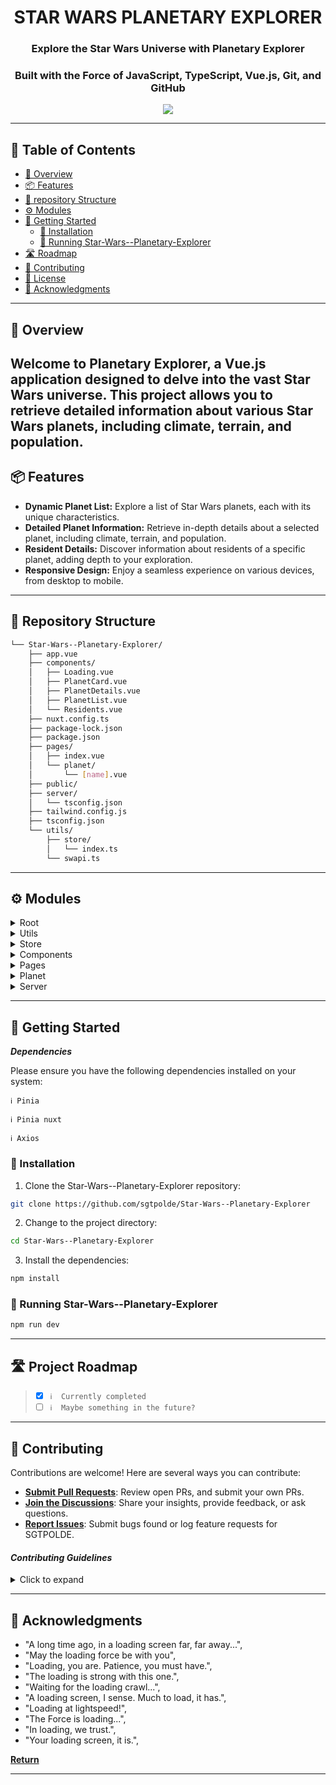 <!---->

<div align="center">
    <h1>STAR WARS PLANETARY EXPLORER</h1>
    <h3>Explore the Star Wars Universe with Planetary Explorer</h3>
    <h3>Built with the Force of JavaScript, TypeScript, Vue.js, Git, and GitHub</h3>
</div>

<p align="center">
  <a href="https://skillicons.dev">
    <img src=https://skillicons.dev/icons?i=js,ts,vue,git,github />
  </a>
</p>

---

## 📖 Table of Contents

- [📍 Overview](#-overview)
- [📦 Features](#-features)
- [📂 repository Structure](#-repository-structure)
- [⚙️ Modules](#modules)
- [🚀 Getting Started](#-getting-started)
    - [🔧 Installation](#-installation)
    - [🤖 Running Star-Wars--Planetary-Explorer](#-running-Star-Wars--Planetary-Explorer)
- [🛣 Roadmap](#-roadmap)
- [🤝 Contributing](#-contributing)
- [📄 License](#-license)
- [👏 Acknowledgments](#-acknowledgments)

---


## 📍 Overview

Welcome to Planetary Explorer, a Vue.js application designed to delve into the vast Star Wars universe. This project allows you to retrieve detailed information about various Star Wars planets, including climate, terrain, and population.
---

## 📦 Features

- **Dynamic Planet List:** Explore a list of Star Wars planets, each with its unique characteristics.
- **Detailed Planet Information:** Retrieve in-depth details about a selected planet, including climate, terrain, and population.
- **Resident Details:** Discover information about residents of a specific planet, adding depth to your exploration.
- **Responsive Design:** Enjoy a seamless experience on various devices, from desktop to mobile.
---


## 📂 Repository Structure

```sh
└── Star-Wars--Planetary-Explorer/
    ├── app.vue
    ├── components/
    │   ├── Loading.vue
    │   ├── PlanetCard.vue
    │   ├── PlanetDetails.vue
    │   ├── PlanetList.vue
    │   └── Residents.vue
    ├── nuxt.config.ts
    ├── package-lock.json
    ├── package.json
    ├── pages/
    │   ├── index.vue
    │   └── planet/
    │       └── [name].vue
    ├── public/
    ├── server/
    │   └── tsconfig.json
    ├── tailwind.config.js
    ├── tsconfig.json
    └── utils/
        ├── store/
        │   └── index.ts
        └── swapi.ts

```

---


## ⚙️ Modules

<details closed><summary>Root</summary>

| File                                                                                                         | Summary       |
| ---                                                                                                          | ---           |
| [nuxt.config.ts](https://github.com/sgtpolde/Star-Wars--Planetary-Explorer/blob/main/nuxt.config.ts)         | The main configuration file for the Vue.js application, where settings and plugins are defined. |
| [package-lock.json](https://github.com/sgtpolde/Star-Wars--Planetary-Explorer/blob/main/package-lock.json)   | The package lock file for Node.js, ensuring consistent dependency versions across different environments. |
| [tailwind.config.js](https://github.com/sgtpolde/Star-Wars--Planetary-Explorer/blob/main/tailwind.config.js) | Configuration file for Tailwind CSS, a utility-first CSS framework. Defines styles and themes for the application. |
| [tsconfig.json](https://github.com/sgtpolde/Star-Wars--Planetary-Explorer/blob/main/tsconfig.json)           | TypeScript configuration file, specifying compiler options and project settings for TypeScript in the project. |
| [app.vue](https://github.com/sgtpolde/Star-Wars--Planetary-Explorer/blob/main/app.vue)                       | The main Vue component representing the root of the application. This is where the overall structure and layout of the app are defined. |
| [package.json](https://github.com/sgtpolde/Star-Wars--Planetary-Explorer/blob/main/package.json)             | Node.js package configuration file, specifying metadata about the project and its dependencies. |

</details>

<details closed><summary>Utils</summary>

| File                                                                                           | Summary       |
| ---                                                                                            | ---           |
| [swapi.ts](https://github.com/sgtpolde/Star-Wars--Planetary-Explorer/blob/main/utils/swapi.ts) | A utility file providing functions to interact with the Star Wars API (SWAPI). It contains methods for fetching data about planets and residents. |

</details>

<details closed><summary>Store</summary>

| File                                                                                                 | Summary       |
| ---                                                                                                  | ---           |
| [index.ts](https://github.com/sgtpolde/Star-Wars--Planetary-Explorer/blob/main/utils/store/index.ts) | The Vuex store index file, managing the global state of the Vue.js application. It includes state, mutations, actions, and getters for managing data and state changes across components. |

</details>

<details closed><summary>Components</summary>

| File                                                                                                                  | Summary       |
| ---                                                                                                                   | ---           |
| [PlanetList.vue](https://github.com/sgtpolde/Star-Wars--Planetary-Explorer/blob/main/components/PlanetList.vue)       | Vue component responsible for rendering the list of Star Wars planets. It dynamically displays planet cards based on the data received. |
| [Loading.vue](https://github.com/sgtpolde/Star-Wars--Planetary-Explorer/blob/main/components/Loading.vue)             | A loading spinner component to indicate that data is being fetched or processed. |
| [PlanetDetails.vue](https://github.com/sgtpolde/Star-Wars--Planetary-Explorer/blob/main/components/PlanetDetails.vue) | Vue component displaying detailed information about a selected Star Wars planet, including climate, terrain, and population. |
| [Residents.vue](https://github.com/sgtpolde/Star-Wars--Planetary-Explorer/blob/main/components/Residents.vue)         | Vue component for displaying information about residents of a specific planet. |
| [PlanetCard.vue](https://github.com/sgtpolde/Star-Wars--Planetary-Explorer/blob/main/components/PlanetCard.vue)       | Vue component representing a card displaying basic information about a Star Wars planet. |

</details>

<details closed><summary>Pages</summary>

| File                                                                                             | Summary       |
| ---                                                                                              | ---           |
| [index.vue](https://github.com/sgtpolde/Star-Wars--Planetary-Explorer/blob/main/pages/index.vue) | The main landing page of the application, displaying the list of Star Wars planets. |

</details>

<details closed><summary>Planet</summary>

| File                                                                                                      | Summary       |
| ---                                                                                                       | ---           |
| [[name].vue](https://github.com/sgtpolde/Star-Wars--Planetary-Explorer/blob/main/pages/planet/[name].vue) | Vue component representing the page for a specific Star Wars planet. It fetches and displays detailed information about the selected planet.T |

</details>

<details closed><summary>Server</summary>

| File                                                                                                      | Summary       |
| ---                                                                                                       | ---           |
| [tsconfig.json](https://github.com/sgtpolde/Star-Wars--Planetary-Explorer/blob/main/server/tsconfig.json) | TypeScript configuration for the server-side code. It specifies compiler options and project settings for the server-side TypeScript in the project. |

</details>

---

## 🚀 Getting Started

***Dependencies***

Please ensure you have the following dependencies installed on your system:

`ℹ️ Pinia`

`ℹ️ Pinia nuxt`

`ℹ️ Axios`

### 🔧 Installation

1. Clone the Star-Wars--Planetary-Explorer repository:
```sh
git clone https://github.com/sgtpolde/Star-Wars--Planetary-Explorer
```

2. Change to the project directory:
```sh
cd Star-Wars--Planetary-Explorer
```

3. Install the dependencies:
```sh
npm install
```

### 🤖 Running Star-Wars--Planetary-Explorer

```sh
npm run dev
```



---


## 🛣 Project Roadmap

> - [X] `ℹ️  Currently completed`
> - [ ] `ℹ️  Maybe something in the future?`

---

## 🤝 Contributing

Contributions are welcome! Here are several ways you can contribute:

- **[Submit Pull Requests](https://github.com/sgtpolde/Star-Wars--Planetary-Explorer/blob/main/CONTRIBUTING.md)**: Review open PRs, and submit your own PRs.
- **[Join the Discussions](https://github.com/sgtpolde/Star-Wars--Planetary-Explorer/discussions)**: Share your insights, provide feedback, or ask questions.
- **[Report Issues](https://github.com/sgtpolde/Star-Wars--Planetary-Explorer/issues)**: Submit bugs found or log feature requests for SGTPOLDE.

#### *Contributing Guidelines*

<details closed>
<summary>Click to expand</summary>

1. **Fork the Repository**: Start by forking the project repository to your GitHub account.
2. **Clone Locally**: Clone the forked repository to your local machine using a Git client.
   ```sh
   git clone <your-forked-repo-url>
   ```
3. **Create a New Branch**: Always work on a new branch, giving it a descriptive name.
   ```sh
   git checkout -b new-feature-x
   ```
4. **Make Your Changes**: Develop and test your changes locally.
5. **Commit Your Changes**: Commit with a clear and concise message describing your updates.
   ```sh
   git commit -m 'Implemented new feature x.'
   ```
6. **Push to GitHub**: Push the changes to your forked repository.
   ```sh
   git push origin new-feature-x
   ```
7. **Submit a Pull Request**: Create a PR against the original project repository. Clearly describe the changes and their motivations.

Once your PR is reviewed and approved, it will be merged into the main branch.

</details>

---



## 👏 Acknowledgments

 - "A long time ago, in a loading screen far, far away...",
 - "May the loading force be with you",
 - "Loading, you are. Patience, you must have.",
 - "The loading is strong with this one.",
 - "Waiting for the loading crawl...",
 - "A loading screen, I sense. Much to load, it has.",
 - "Loading at lightspeed!",
 - "The Force is loading...",
 - "In loading, we trust.",
 - "Your loading screen, it is.",

[**Return**](#Top)

---

